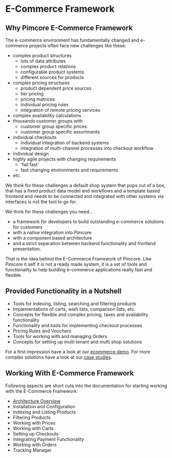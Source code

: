 # E-Commerce Framework

## Why Pimcore E-Commerce Framework
The e-commerce environment has fundamentally changed and e-commerce projects often face new challenges like these: 
 - complex product structures
   - lots of data attributes
   - complex product relations
   - configurable product systems
   - different sources for products
 - complex pricing structures
   - product dependent price sources
   - tier pricing
   - pricing matrices
   - individual pricing rules
   - integration of remote pricing services
 - complex availability calculations
 - thousands customer groups with
   - customer group specific prices
   - customer group specific assortments
 - individual checkouts
   - individual integration of backend systems
   - integration of multi-channel processes into checkout workflow
 - individual design
 - highly agile projects with changing requirements
   - 'fail fast'
   - fast changing environments and requirements
 - etc. 
 
We think for these challenges a default shop system that pops out of a box, that has a fixed product data model and 
workflows and a template based frontend and needs to be connected and integrated with other systems via interfaces 
is not the tool to go for. 

We think for these challenges you need...
- a framework for developers to build outstanding e-commerce solutions for customers
- with a native integration into Pimcore
- with a component based architecture
- and a strict separation between backend functionality and frontend presentation. 

That is the idea behind the E-Commerce Framework of Pimcore. Like Pimcore it self it is not a ready made system,
it is a set of tools and functionality to help building e-commerce applications really fast and flexible. 

 
## Provided Functionality in a Nutshell 
- Tools for indexing, listing, searching and filtering products 
- Implementations of carts, wish lists, comparison lists, etc.
- Concepts for flexible and complex pricing, taxes and availability functionality 
- Functionality and tools for implementing checkout processes
- Pricing Rules and Vouchers
- Tools for working with and managing Orders
- Concepts for setting up multi tenant and multi shop solutions

For a first impression have a look at our [ecommerce demo](http://ecommercedemo.pimcore.org). For more complex solutions
have a look at our [case studies](https://www.pimcore.org/en/resources/casestudies). 


## Working With E-Commerce Framework
 
Following aspects are short cuts into the documentation for starting working with the E-Commerce Framework: 

- [Architecture Overview](./01_Architecture_Overview.md)
- Installation and Configuration
- Indexing and Listing Products
- Filtering Products
- Working with Prices
- Working with Carts 
- Setting up Checkouts
- Integrating Payment Functionality
- Working with Orders
- Tracking Manager

